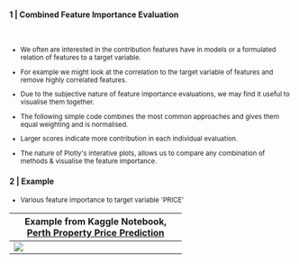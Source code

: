 
#### 1 | Combined Feature Importance Evaluation
<br>
<sup>
  
- We often are interested in the contribution features have in models or a formulated relation of features to a target variable. <br>

- For example we might look at the correlation to the target variable of features and remove highly correlated features. <br>

- Due to the subjective nature of feature importance evaluations, we may find it useful to visualise them together. <br>

- The following simple code combines the most common approaches and gives them equal weighting and is normalised. <br>

- Larger scores indicate more contribution in each individual evaluation. <br>

- The nature of Plotly's interative plots, allows us to compare any combination of methods & visualise the feature importance.

</sup>

#### 2 | Example

<sup>
  
- Various feature importance to target variable 'PRICE'

</sup>

|<div style="width:290px">Example from Kaggle Notebook, [Perth Property Price Prediction](https://www.kaggle.com/shtrausslearning/perth-property-price-prediction)</div>|
|-|
| ![](https://images-wixmp-ed30a86b8c4ca887773594c2.wixmp.com/f/8cc1eeaa-4046-4c4a-ae93-93d656f68688/dejouwc-8bce3c65-0e2f-4707-87e6-ce3f8641d70f.png?token=eyJ0eXAiOiJKV1QiLCJhbGciOiJIUzI1NiJ9.eyJzdWIiOiJ1cm46YXBwOjdlMGQxODg5ODIyNjQzNzNhNWYwZDQxNWVhMGQyNmUwIiwiaXNzIjoidXJuOmFwcDo3ZTBkMTg4OTgyMjY0MzczYTVmMGQ0MTVlYTBkMjZlMCIsIm9iaiI6W1t7InBhdGgiOiJcL2ZcLzhjYzFlZWFhLTQwNDYtNGM0YS1hZTkzLTkzZDY1NmY2ODY4OFwvZGVqb3V3Yy04YmNlM2M2NS0wZTJmLTQ3MDctODdlNi1jZTNmODY0MWQ3MGYucG5nIn1dXSwiYXVkIjpbInVybjpzZXJ2aWNlOmZpbGUuZG93bmxvYWQiXX0.XFflHEyeZa7eUuFb1YwSgZQhy2wXZicJUyj11dY7QBA) |
